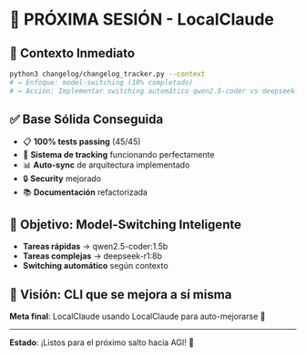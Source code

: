 # 🚀 PRÓXIMA SESIÓN - LocalClaude

## 🎯 Contexto Inmediato
```bash
python3 changelog/changelog_tracker.py --context
# → Enfoque: model-switching (10% completado)
# → Acción: Implementar switching automático qwen2.5-coder vs deepseek-r1
```

## ✅ Base Sólida Conseguida
- 📋 **100% tests passing** (45/45)
- 🧠 **Sistema de tracking** funcionando perfectamente
- 📊 **Auto-sync** de arquitectura implementado
- 🔒 **Security** mejorado
- 📚 **Documentación** refactorizada

## 🎯 Objetivo: Model-Switching Inteligente
- **Tareas rápidas** → qwen2.5-coder:1.5b
- **Tareas complejas** → deepseek-r1:8b
- **Switching automático** según contexto

## 🚀 Visión: CLI que se mejora a sí misma
**Meta final**: LocalClaude usando LocalClaude para auto-mejorarse 🤯

---
**Estado**: ¡Listos para el próximo salto hacia AGI! 💙